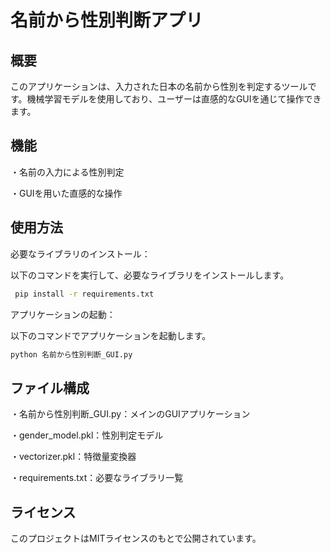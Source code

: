 # 名前から性別判断アプリ
## 概要
このアプリケーションは、入力された日本の名前から性別を判定するツールです。機械学習モデルを使用しており、ユーザーは直感的なGUIを通じて操作できます。​

## 機能
・名前の入力による性別判定​

・GUIを用いた直感的な操作​

## 使用方法
必要なライブラリのインストール：

以下のコマンドを実行して、必要なライブラリをインストールします。

```bash
 pip install -r requirements.txt
```

アプリケーションの起動：

以下のコマンドでアプリケーションを起動します。

```bash
python 名前から性別判断_GUI.py
```

## ファイル構成

・名前から性別判断_GUI.py：​メインのGUIアプリケーション​

・gender_model.pkl：​性別判定モデル​

・vectorizer.pkl：​特徴量変換器​

・requirements.txt：​必要なライブラリ一覧​

## ライセンス
このプロジェクトはMITライセンスのもとで公開されています。​




